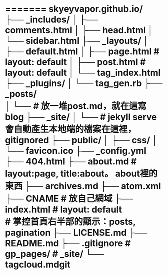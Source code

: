=======
skyeyvapor.github.io/
├── _includes/
│   ├── comments.html
│   ├── head.html
│   └── sidebar.html
├── _layouts/
│   ├── default.html
│   ├── page.html  # layout: default
│   ├── post.html  # layout: default
│   └── tag_index.html
├── _plugins/
│   └── tag_gen.rb
├── _posts/  
│   └── # 放一堆post.md，就在這寫blog
├── _site/
│   └── # jekyll serve會自動產生本地端的檔案在這裡，gitignored
├── public/
│   ├── css/
│   └── favicon.ico
├── _config.yml
├── 404.html
├── about.md  # layout:page, title:about。 about裡的東西
├── archives.md
├── atom.xml
├── CNAME  # 放自己網域
├── index.html  # layout: default  
                # 掌控首頁右半部的顯示：posts, pagination
├── LICENSE.md
├── README.md
├── .gitignore  # gp_pages/  # _site/
└── tagcloud.mdgit
=======